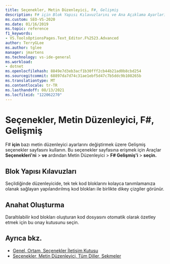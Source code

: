 ```yaml
---
title: Seçenekler, Metin Düzenleyici, F#, Gelişmiş
description: F# için Blok Yapısı Kılavuzlarını ve Ana Açıklama Ayarlarını Değiştirmek için F# bölümündeki Gelişmiş sayfasını kullanmayı öğrenin.
ms.custom: SEO-VS-2020
ms.date: 01/16/2019
ms.topic: reference
f1_keywords:
- VS.ToolsOptionsPages.Text_Editor.F%2523.Advanced
author: TerryGLee
ms.author: tglee
manager: jmartens
ms.technology: vs-ide-general
ms.workload:
- dotnet
ms.openlocfilehash: 8849e7d3eb3acf1b30fff2cb44b21ad0b8cbd254
ms.sourcegitcommit: 68897da7d74c31ae1ebf5d47c7b5ddc9b108265b
ms.translationtype: MT
ms.contentlocale: tr-TR
ms.lasthandoff: 08/13/2021
ms.locfileid: "122062270"
---
```

# <a name="options-text-editor-f-advanced"></a>Seçenekler, Metin Düzenleyici, F#, Gelişmiş

F# **için** bazı metin düzenleyici ayarlarını değiştirmek üzere Gelişmiş seçenekler sayfasını kullanın. Bu seçenekler sayfasına erişmek için Araçlar **Seçenekleri'ni**  >  **ve** ardından Metin Düzenleyici   >  **F# Gelişmiş'i**  >  **seçin.**

## <a name="block-structure-guides"></a>Blok Yapısı Kılavuzları

Seçildiğinde düzenleyicide, tek tek kod bloklarını kolayca tanımlamanıza olanak sağlayan yapılandırılmış kod blokları ile birlikte dikey çizgiler görünür.

## <a name="outlining"></a>Anahat Oluşturma

Daraltılabilir kod blokları oluşturan kod dosyasını otomatik olarak özetley etmek için bu onay kutusunu seçin.

## <a name="see-also"></a>Ayrıca bkz.

- [Genel, Ortam, Seçenekler İletişim Kutusu](../../ide/reference/general-environment-options-dialog-box.md)
- [Seçenekler, Metin Düzenleyici, Tüm Diller, Sekmeler](../../ide/reference/options-text-editor-all-languages-tabs.md)